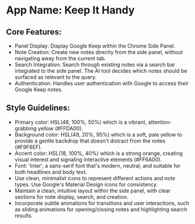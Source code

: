 # **App Name**: Keep It Handy

## Core Features:

- Panel Display: Display Google Keep within the Chrome Side Panel.
- Note Creation: Create new notes directly from the side panel, without navigating away from the current tab.
- Search Integration: Search through existing notes via a search bar integrated to the side panel. The AI tool decides which notes should be surfaced as relevant to the query.
- Authentication: Handles user authentication with Google to access their Google Keep notes.

## Style Guidelines:

- Primary color: HSL(48, 100%, 50%) which is a vibrant, attention-grabbing yellow (#FFDA00).
- Background color:  HSL(48, 20%, 95%) which is a soft, pale yellow to provide a gentle backdrop that doesn't distract from the notes (#F9F6EF).
- Accent color: HSL(18, 100%, 40%) which is a strong orange, creating visual interest and signaling interactive elements (#FF6A00).
- Font: 'Inter', a sans-serif font that's modern, neutral, and suitable for both headlines and body text.
- Use clean, minimalist icons to represent different actions and note types. Use Google's Material Design icons for consistency.
- Maintain a clean, intuitive layout within the side panel, with clear sections for note display, search, and creation.
- Incorporate subtle animations for transitions and user interactions, such as sliding animations for opening/closing notes and highlighting search results.
